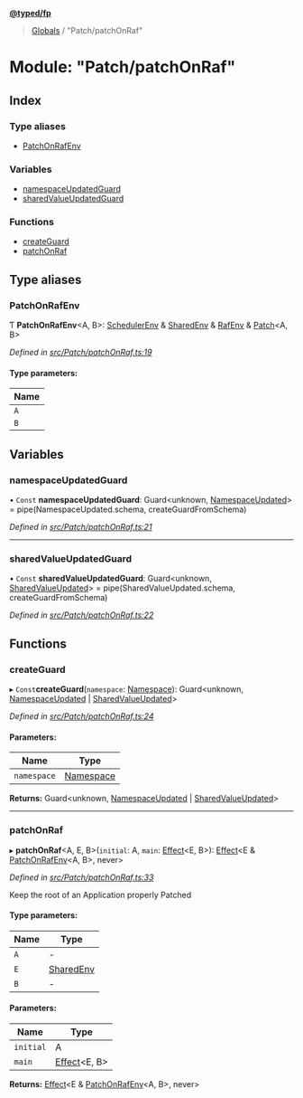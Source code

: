 **[@typed/fp](../README.md)**

> [Globals](../globals.md) / "Patch/patchOnRaf"

# Module: "Patch/patchOnRaf"

## Index

### Type aliases

* [PatchOnRafEnv](_patch_patchonraf_.md#patchonrafenv)

### Variables

* [namespaceUpdatedGuard](_patch_patchonraf_.md#namespaceupdatedguard)
* [sharedValueUpdatedGuard](_patch_patchonraf_.md#sharedvalueupdatedguard)

### Functions

* [createGuard](_patch_patchonraf_.md#createguard)
* [patchOnRaf](_patch_patchonraf_.md#patchonraf)

## Type aliases

### PatchOnRafEnv

Ƭ  **PatchOnRafEnv**\<A, B>: [SchedulerEnv](../interfaces/_scheduler_schedulerenv_.schedulerenv.md) & [SharedEnv](../interfaces/_shared_core_services_sharedenv_.sharedenv.md) & [RafEnv](../interfaces/_dom_raf_.rafenv.md) & [Patch](../interfaces/_patch_patch_.patch.md)\<A, B>

*Defined in [src/Patch/patchOnRaf.ts:19](https://github.com/TylorS/typed-fp/blob/8639976/src/Patch/patchOnRaf.ts#L19)*

#### Type parameters:

Name |
------ |
`A` |
`B` |

## Variables

### namespaceUpdatedGuard

• `Const` **namespaceUpdatedGuard**: Guard\<unknown, [NamespaceUpdated](_shared_core_events_namespaceevent_.namespaceupdated.md)> = pipe(NamespaceUpdated.schema, createGuardFromSchema)

*Defined in [src/Patch/patchOnRaf.ts:21](https://github.com/TylorS/typed-fp/blob/8639976/src/Patch/patchOnRaf.ts#L21)*

___

### sharedValueUpdatedGuard

• `Const` **sharedValueUpdatedGuard**: Guard\<unknown, [SharedValueUpdated](_shared_core_events_sharedvalueevent_.sharedvalueupdated.md)> = pipe(SharedValueUpdated.schema, createGuardFromSchema)

*Defined in [src/Patch/patchOnRaf.ts:22](https://github.com/TylorS/typed-fp/blob/8639976/src/Patch/patchOnRaf.ts#L22)*

## Functions

### createGuard

▸ `Const`**createGuard**(`namespace`: [Namespace](_shared_core_model_namespace_.namespace.md)): Guard\<unknown, [NamespaceUpdated](_shared_core_events_namespaceevent_.namespaceupdated.md) \| [SharedValueUpdated](_shared_core_events_sharedvalueevent_.sharedvalueupdated.md)>

*Defined in [src/Patch/patchOnRaf.ts:24](https://github.com/TylorS/typed-fp/blob/8639976/src/Patch/patchOnRaf.ts#L24)*

#### Parameters:

Name | Type |
------ | ------ |
`namespace` | [Namespace](_shared_core_model_namespace_.namespace.md) |

**Returns:** Guard\<unknown, [NamespaceUpdated](_shared_core_events_namespaceevent_.namespaceupdated.md) \| [SharedValueUpdated](_shared_core_events_sharedvalueevent_.sharedvalueupdated.md)>

___

### patchOnRaf

▸ **patchOnRaf**\<A, E, B>(`initial`: A, `main`: [Effect](_effect_effect_.effect.md)\<E, B>): [Effect](_effect_effect_.effect.md)\<E & [PatchOnRafEnv](_patch_patchonraf_.md#patchonrafenv)\<A, B>, never>

*Defined in [src/Patch/patchOnRaf.ts:33](https://github.com/TylorS/typed-fp/blob/8639976/src/Patch/patchOnRaf.ts#L33)*

Keep the root of an Application properly Patched

#### Type parameters:

Name | Type |
------ | ------ |
`A` | - |
`E` | [SharedEnv](../interfaces/_shared_core_services_sharedenv_.sharedenv.md) |
`B` | - |

#### Parameters:

Name | Type |
------ | ------ |
`initial` | A |
`main` | [Effect](_effect_effect_.effect.md)\<E, B> |

**Returns:** [Effect](_effect_effect_.effect.md)\<E & [PatchOnRafEnv](_patch_patchonraf_.md#patchonrafenv)\<A, B>, never>
